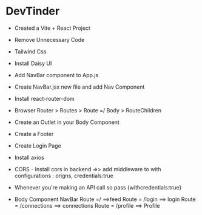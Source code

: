 # DevTinder

- Created a Vite + React Project
- Remove Unnecessary Code
- Tailwind Css 
- Install Daisy UI
- Add NavBar component to App.js
- Create NavBar.jsx new file and add Nav Component 
- Install react-router-dom
- Browser Router > Routes > Route =/ Body > RouteChildren 
- Create an Outlet in your Body Component
- Create a Footer 

- Create Login Page
- Install axios
- CORS - Install cors in backend =>> add middleware to with configurations : origns, credentials:true
- Whenever you're making an API call so pass {withcredentials:true}






- Body Component 
  NavBar
  Route =/ ==>feed
  Route = /login  ==> login
  Route = /connections  ==> connections
  Route = /profile  ==> Profile